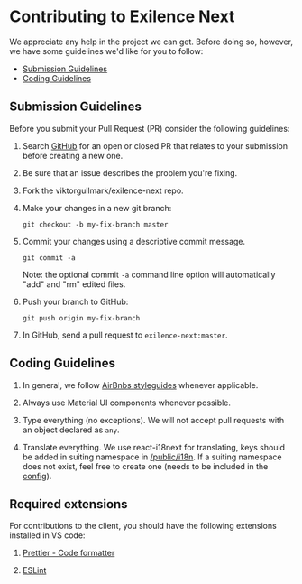 # Contributing to Exilence Next

We appreciate any help in the project we can get. Before doing so, however, we have some guidelines we'd like for you to follow:

 - [Submission Guidelines](#submit)
 - [Coding Guidelines](#coding)

## Submission Guidelines

Before you submit your Pull Request (PR) consider the following guidelines:

1. Search [GitHub](https://github.com/viktorgullmark/exilence-next/pulls) for an open or closed PR
  that relates to your submission before creating a new one.
1. Be sure that an issue describes the problem you're fixing.
1. Fork the viktorgullmark/exilence-next repo.
1. Make your changes in a new git branch:

     ```shell
     git checkout -b my-fix-branch master
     ```

1. Commit your changes using a descriptive commit message.

     ```shell
     git commit -a
     ```
    Note: the optional commit `-a` command line option will automatically "add" and "rm" edited files.

1. Push your branch to GitHub:

    ```shell
    git push origin my-fix-branch
    ```

1. In GitHub, send a pull request to `exilence-next:master`.

## Coding Guidelines

1. In general, we follow [AirBnbs styleguides](https://github.com/airbnb/javascript/tree/master/react) whenever applicable. 

2. Always use Material UI components whenever possible.

3. Type everything (no exceptions). We will not accept pull requests with an object declared as `any`.

4. Translate everything. We use react-i18next for translating, keys should be added in suiting namespace in 
[/public/i18n](https://github.com/viktorgullmark/exilence-next/tree/master/ExilenceNextApp/public/i18n/en). If a suiting namespace does not exist, feel free to create one (needs to be included in the [config](https://github.com/viktorgullmark/exilence-next/blob/master/ExilenceNextApp/src/i18n/index.ts)).

## Required extensions

For contributions to the client, you should have the following extensions installed in VS code:

1. [Prettier - Code formatter](https://marketplace.visualstudio.com/items?itemName=esbenp.prettier-vscode) 

2. [ESLint](https://marketplace.visualstudio.com/items?itemName=dbaeumer.vscode-eslint)
